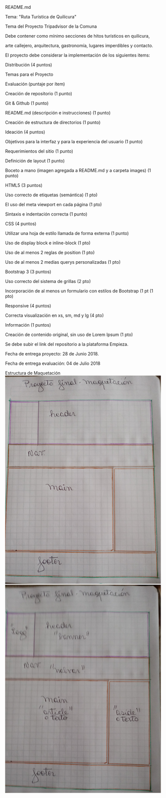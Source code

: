 README.md

Tema: "Ruta Turística de  Quilicura"

Tema del Proyecto Tripadvisor de la Comuna

Debe contener como mínimo secciones de hitos turísticos en quilicura,

arte callejero, arquitectura, gastronomía, lugares imperdibles y contacto.

El proyecto debe considerar la implementación de los siguientes items:

Distribución (4 puntos)

Temas para el Proyecto

Evaluación (puntaje por ítem)

Creación de repositorio (1 punto)

Git & Github (1 punto)

README.md (descripción e instrucciones) (1 punto)

Creación de estructura de directorios (1 punto)

Ideación (4 puntos)

Objetivos para la interfaz y para la experiencia del usuario (1 punto)

Requerimientos del sitio (1 punto)

Definición de layout (1 punto)

Boceto a mano (imagen agregada a README.md y a carpeta images) (1
punto)

HTML5 (3 puntos)

Uso correcto de etiquetas (semántica) (1 pto)

El uso del meta viewport en cada página (1 pto)

Sintaxis e indentación correcta (1 punto)

CSS (4 puntos)

Utilizar una hoja de estilo llamada de forma externa (1 punto)

Uso de display block e inline-block (1 pto)

Uso de al menos 2 reglas de position (1 pto)

Uso de al menos 2 medias querys personalizadas (1 pto)

Bootstrap 3 (3 puntos)

Uso correcto del sistema de grillas (2 pto)

Incorporación de al menos un formulario con estilos de Bootstrap (1 pt (1 pto)

Responsive (4 puntos)

Correcta visualización en xs, sm, md y lg (4 pto)

Información (1 puntos)

Creación de contenido original, sin uso de Lorem Ipsum (1 pto)

Se debe subir el link del repositorio a la plataforma Empieza.

Fecha de entrega proyecto: 28 de Junio 2018.

Fecha de entrega evaluación: 04 de Julio 2018

Estructura de Maquetación
![](Proyecto/imagenes/maqueta1.jpg)
![](Proyecto/imagenes/maqueta2.jpg)